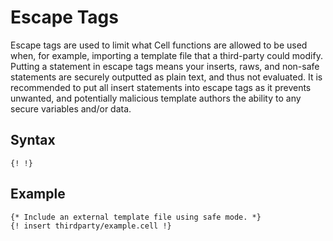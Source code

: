 Escape Tags
==================
Escape tags are used to limit what Cell functions are allowed to be used when, for example, importing a template file
that a third-party could modify. Putting a statement in escape tags means your inserts, raws, and non-safe statements
are securely outputted as plain text, and thus not evaluated. It is recommended to put all insert statements into escape
tags as it prevents unwanted, and potentially malicious template authors the ability to any secure variables and/or data.

Syntax
--------------
```
{! !}
```

Example
--------------
```
{* Include an external template file using safe mode. *}
{! insert thirdparty/example.cell !}
```
